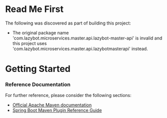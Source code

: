# Read Me First
The following was discovered as part of building this project:

* The original package name 'com.lazybot.microservices.master.api.lazybot-master-api' is invalid and this project uses 'com.lazybot.microservices.master.api.lazybotmasterapi' instead.

# Getting Started

### Reference Documentation
For further reference, please consider the following sections:

* [Official Apache Maven documentation](https://maven.apache.org/guides/index.html)
* [Spring Boot Maven Plugin Reference Guide](https://docs.spring.io/spring-boot/docs/2.2.5.RELEASE/maven-plugin/)

